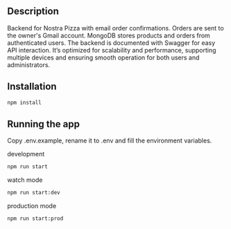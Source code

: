 ## Description

Backend for Nostra Pizza with email order confirmations. Orders are sent to the owner's Gmail account. MongoDB stores products and orders from authenticated users. The backend is documented with Swagger for easy API interaction. It’s optimized for scalability and performance, supporting multiple devices and ensuring smooth operation for both users and administrators.

## Installation

```bash
npm install
```

## Running the app

Copy .env.example, rename it to .env and fill the environment variables.

development

```bash
npm run start
```

watch mode

```bash
npm run start:dev
```

production mode

```bash
npm run start:prod
```

